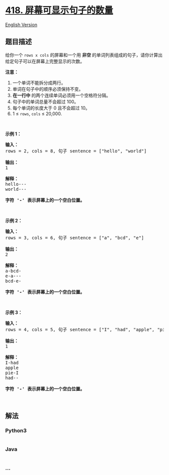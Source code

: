 # [418. 屏幕可显示句子的数量](https://leetcode-cn.com/problems/sentence-screen-fitting)

[English Version](/solution/0400-0499/0418.Sentence%20Screen%20Fitting/README_EN.md)

## 题目描述
<!-- 这里写题目描述 -->
<p>给你一个 <code>rows x cols</code> 的屏幕和一个用 <strong>非空 </strong>的单词列表组成的句子，请你计算出给定句子可以在屏幕上完整显示的次数。</p>

<p><strong>注意：</strong></p>

<ol>
	<li>一个单词不能拆分成两行。</li>
	<li>单词在句子中的顺序必须保持不变。</li>
	<li><strong>在一行中 </strong>的两个连续单词必须用一个空格符分隔。</li>
	<li>句子中的单词总量不会超过 100。</li>
	<li>每个单词的长度大于 0 且不会超过 10。</li>
	<li>1 ≤ <code>rows</code>, <code>cols</code> ≤ 20,000.</li>
</ol>

<p> </p>

<p><strong>示例 1：</strong></p>

<pre><strong>输入：</strong>
rows = 2, cols = 8, 句子 sentence = ["hello", "world"]

<strong>输出：</strong>
1

<strong>解释：</strong>
hello---
world---

<strong>字符 '-' 表示屏幕上的一个空白位置。</strong>
</pre>

<p> </p>

<p><strong>示例 2：</strong></p>

<pre><strong>输入：</strong>
rows = 3, cols = 6, 句子 sentence = ["a", "bcd", "e"]

<strong>输出：</strong>
2

<strong>解释：</strong>
a-bcd- 
e-a---
bcd-e-

<strong>字符 '-' 表示屏幕上的一个空白位置。</strong>
</pre>

<p> </p>

<p><strong>示例 3：</strong></p>

<pre><strong>输入：</strong>
rows = 4, cols = 5, 句子 sentence = ["I", "had", "apple", "pie"]

<strong>输出：</strong>
1

<strong>解释：</strong>
I-had
apple
pie-I
had--

<strong>字符 '-' 表示屏幕上的一个空白位置。</strong>
</pre>

<p> </p>



## 解法
<!-- 这里可写通用的实现逻辑 -->


<!-- tabs:start -->

### **Python3**
<!-- 这里可写当前语言的特殊实现逻辑 -->

```python

```

### **Java**
<!-- 这里可写当前语言的特殊实现逻辑 -->

```java

```

### **...**
```

```

<!-- tabs:end -->